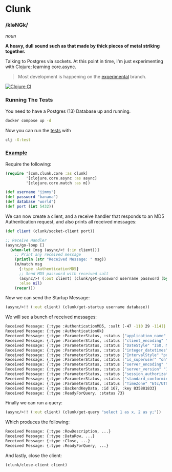 # Clunk

### /kləNGk/

*noun*

__A heavy, dull sound such as that made by thick pieces of metal striking together.__

Talking to Postgres via sockets. At this point in time, I'm just experimenting with Clojure; learning core.async.

> Most development is happening on the [experimental](https://github.com/duanebester/clunk/tree/experimental) branch.

[![Clojure CI](https://github.com/duanebester/clunk/actions/workflows/clojure.yml/badge.svg?branch=experimental)](https://github.com/duanebester/clunk/actions/workflows/clojure.yml)

### Running The Tests

You need to have a Postgres (13) Database up and running.

```bash
docker compose up -d
```

Now you can run the [tests](test/com/clunk/core_test.clj) with

```bash
clj -X:test
```

### [Example](example/example.clj)

Require the following:
```clj
(require '[com.clunk.core :as clunk]
         '[clojure.core.async :as async]
         '[clojure.core.match :as m])

(def username "jimmy")
(def password "banana")
(def database "world")
(def port (int 5432))
```

We can now create a client, and a receive handler that responds to an MD5 Authentication request, and also prints all received messages:
```clj
(def client (clunk/socket-client port))

;; Receive Handler
(async/go-loop []
  (when-let [msg (async/<! (:in client))]
    ;; Print any received message
    (println (str "Received Message: " msg))
    (m/match msg
      {:type :AuthenticationMD5}
      ;; Send MD5 password with received salt
      (async/>! (:out client) (clunk/get-password username password (byte-array (:salt msg))))
      :else nil)
    (recur)))
```

Now we can send the Startup Message:
```clj
(async/>!! (:out client) (clunk/get-startup username database))
```

We will see a bunch of received messages:
```bash
Received Message: {:type :AuthenticationMD5, :salt [-47 -110 29 -114]}
Received Message: {:type :AuthenticationOk}
Received Message: {:type :ParameterStatus, :status ["application_name" ""]}
Received Message: {:type :ParameterStatus, :status ["client_encoding" "UTF8"]}
Received Message: {:type :ParameterStatus, :status ["DateStyle" "ISO, MDY"]}
Received Message: {:type :ParameterStatus, :status ["integer_datetimes" "on"]}
Received Message: {:type :ParameterStatus, :status ["IntervalStyle" "postgres"]}
Received Message: {:type :ParameterStatus, :status ["is_superuser" "on"]}
Received Message: {:type :ParameterStatus, :status ["server_encoding" "UTF8"]}
Received Message: {:type :ParameterStatus, :status ["server_version" "13.4 (Debian 13.4-1.pgdg100+1)"]}
Received Message: {:type :ParameterStatus, :status ["session_authorization" "jimmy"]}
Received Message: {:type :ParameterStatus, :status ["standard_conforming_strings" "on"]}
Received Message: {:type :ParameterStatus, :status ["TimeZone" "Etc/UTC"]}
Received Message: {:type :BackendKeyData, :id 167, :key 835881833}
Received Message: {:type :ReadyForQuery, :status 73}
```

Finally we can run a query:
```clj
(async/>!! (:out client) (clunk/get-query "select 1 as x, 2 as y;"))
```

Which produces the following:
```bash
Received Message: {:type :RowDescription, ...}
Received Message: {:type :DataRow, ...}
Received Message: {:type :Close, ...}
Received Message: {:type :ReadyForQuery, ...}
```

And lastly, close the client:
```clj
(clunk/close-client client)
```